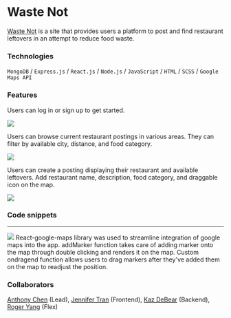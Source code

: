 # Waste Not 

[Waste Not](https://waste-not-aa.herokuapp.com/#/) is a site that provides users a platform to post and find restaurant leftovers in an attempt to reduce food waste.

### Technologies

`MongoDB` / `Express.js` / `React.js` / `Node.js` / `JavaScript` / `HTML` / `SCSS` / `Google Maps API`

### Features

Users can log in or sign up to get started.

![](media/splash.png)

Users can browse current restaurant postings in various areas. They can filter by available city, distance, and food category.

![](media/restaurants-page.gif)

Users can create a posting displaying their restaurant and available leftovers. Add restaurant name, description, food category, and draggable icon on the map.

![](media/upload-page.gif) 

### Code snippets
---
![](https://i.imgur.com/yqzpYEZ.png)
React-google-maps library was used to streamline integration of google maps into the app. addMarker function takes care of adding marker onto the map through double clicking and renders it on the map. Custom ondragend function allows users to drag markers after they've added them on the map to readjust the position.

### Collaborators

[Anthony Chen](https://github.com/simpleistruth) (Lead), [Jennifer Tran](https://github.com/juniprs) (Frontend), [Kaz DeBear](https://github.com/k99909) (Backend), [Roger Yang](https://github.com/RogerHYang) (Flex)

